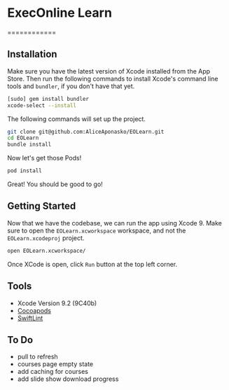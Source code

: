 # ExecOnline Learn

============

## Installation

Make sure you have the latest version of Xcode installed from
the App Store. Then run the following commands to install Xcode's
command line tools and `bundler`, if you don't have that yet.

```sh
[sudo] gem install bundler
xcode-select --install
```

The following commands will set up the project.

```sh
git clone git@github.com:AliceAponasko/EOLearn.git
cd EOLearn
bundle install
```
Now let's get those Pods!

```sh
pod install
```

Great! You should be good to go!

## Getting Started

Now that we have the codebase, we can run the
app using Xcode 9. Make sure to
open the `EOLearn.xcworkspace` workspace, and not the `EOLearn.xcodeproj` project.

```sh
open EOLearn.xcworkspace/
```

Once XCode is open, click `Run` button at the top left corner.

## Tools

* Xcode Version 9.2 (9C40b)
* [Cocoapods](https://cocoapods.org/)
* [SwiftLint](https://github.com/realm/SwiftLint)

## To Do

- pull to refresh
- courses page empty state
- add caching for courses
- add slide show download progress
